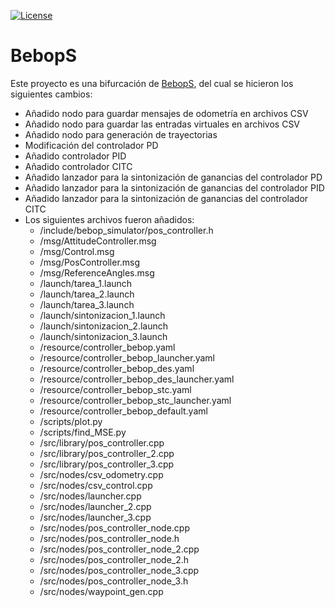 [![License](https://img.shields.io/badge/License-Apache%202.0-blue.svg)](https://opensource.org/licenses/Apache-2.0)

# BebopS

Este proyecto es una bifurcación de [BebopS](https://github.com/gsilano/BebopS), del cual se hicieron los siguientes cambios:

* Añadido nodo para guardar mensajes de odometría en archivos CSV
* Añadido nodo para guardar las entradas virtuales en archivos CSV
* Añadido nodo para generación de trayectorias
* Modificación del controlador PD
* Añadido controlador PID
* Añadido controlador CITC
* Añadido lanzador para la sintonización de ganancias del controlador PD
* Añadido lanzador para la sintonización de ganancias del controlador PID
* Añadido lanzador para la sintonización de ganancias del controlador CITC
* Los siguientes archivos fueron añadidos:
  * /include/bebop\_simulator/pos\_controller.h
  * /msg/AttitudeController.msg
  * /msg/Control.msg
  * /msg/PosController.msg
  * /msg/ReferenceAngles.msg
  * /launch/tarea\_1.launch
  * /launch/tarea\_2.launch
  * /launch/tarea\_3.launch
  * /launch/sintonizacion\_1.launch
  * /launch/sintonizacion\_2.launch
  * /launch/sintonizacion\_3.launch
  * /resource/controller\_bebop.yaml
  * /resource/controller\_bebop\_launcher.yaml
  * /resource/controller\_bebop\_des.yaml
  * /resource/controller\_bebop\_des\_launcher.yaml
  * /resource/controller\_bebop\_stc.yaml
  * /resource/controller\_bebop\_stc\_launcher.yaml
  * /resource/controller\_bebop\_default.yaml
  * /scripts/plot.py
  * /scripts/find\_MSE.py
  * /src/library/pos\_controller.cpp
  * /src/library/pos\_controller\_2.cpp
  * /src/library/pos\_controller\_3.cpp
  * /src/nodes/csv\_odometry.cpp
  * /src/nodes/csv\_control.cpp
  * /src/nodes/launcher.cpp
  * /src/nodes/launcher\_2.cpp
  * /src/nodes/launcher\_3.cpp
  * /src/nodes/pos\_controller\_node.cpp
  * /src/nodes/pos\_controller\_node.h
  * /src/nodes/pos\_controller\_node\_2.cpp
  * /src/nodes/pos\_controller\_node\_2.h
  * /src/nodes/pos\_controller\_node\_3.cpp
  * /src/nodes/pos\_controller\_node\_3.h
  * /src/nodes/waypoint\_gen.cpp
